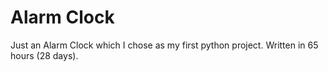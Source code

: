 # Alarm Clock
Just an Alarm Clock which I chose as my first python project. Written in 65 hours (28 days).
